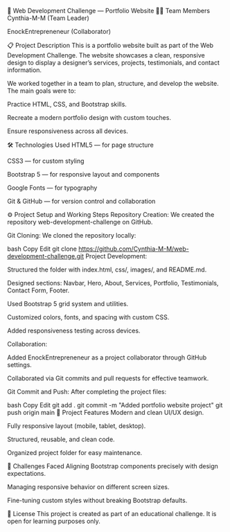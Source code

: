 🚀 Web Development Challenge — Portfolio Website
👩‍💻 Team Members
Cynthia-M-M (Team Leader)

EnockEntrepreneneur (Collaborator)

📋 Project Description
This is a portfolio website built as part of the Web Development Challenge.
The website showcases a clean, responsive design to display a designer’s services, projects, testimonials, and contact information.

We worked together in a team to plan, structure, and develop the website.
The main goals were to:

Practice HTML, CSS, and Bootstrap skills.

Recreate a modern portfolio design with custom touches.

Ensure responsiveness across all devices.

🛠️ Technologies Used
HTML5 — for page structure

CSS3 — for custom styling

Bootstrap 5 — for responsive layout and components

Google Fonts — for typography

Git & GitHub — for version control and collaboration

⚙️ Project Setup and Working Steps
Repository Creation:
We created the repository web-development-challenge on GitHub.

Git Cloning:
We cloned the repository locally:

bash
Copy
Edit
git clone https://github.com/Cynthia-M-M/web-development-challenge.git
Project Development:

Structured the folder with index.html, css/, images/, and README.md.

Designed sections: Navbar, Hero, About, Services, Portfolio, Testimonials, Contact Form, Footer.

Used Bootstrap 5 grid system and utilities.

Customized colors, fonts, and spacing with custom CSS.

Added responsiveness testing across devices.

Collaboration:

Added EnockEntrepreneneur as a project collaborator through GitHub settings.

Collaborated via Git commits and pull requests for effective teamwork.

Git Commit and Push:
After completing the project files:

bash
Copy
Edit
git add .
git commit -m "Added portfolio website project"
git push origin main
🎨 Project Features
Modern and clean UI/UX design.

Fully responsive layout (mobile, tablet, desktop).

Structured, reusable, and clean code.

Organized project folder for easy maintenance.

🌟 Challenges Faced
Aligning Bootstrap components precisely with design expectations.

Managing responsive behavior on different screen sizes.

Fine-tuning custom styles without breaking Bootstrap defaults.

📄 License
This project is created as part of an educational challenge.
It is open for learning purposes only.